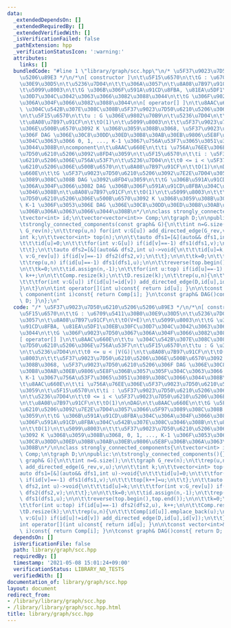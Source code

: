 ```yaml
---
data:
  _extendedDependsOn: []
  _extendedRequiredBy: []
  _extendedVerifiedWith: []
  _isVerificationFailed: false
  _pathExtension: hpp
  _verificationStatusIcon: ':warning:'
  attributes:
    links: []
  bundledCode: "#line 1 \"library/graph/scc.hpp\"\n/* \u5F37\u9023\u7D50\u6210\u5206\
    \u5206\u89E3 */\n/*\n[ constructor ]\n\t\u5F15\u6570\n\t\tG : \u6709\u5411\u30B0\
    \u30E9\u30D5\n\t\u5236\u7D04\n\t\t\u306A\u3057\n\t\u8A08\u7B97\u91CF\n\t\tO(V+E)\n\
    \t\u5099\u8003\n\t\tG \u306B\u306F\u591A\u91CD\u8FBA, \u81EA\u5DF1\u30EB\u30FC\
    \u30D7\u304C\u3042\u3063\u3066\u3082\u3088\u3044\n\t\tG \u306F\u9023\u7D50\u3067\
    \u306A\u304F\u3066\u3082\u3088\u3044\n\n[ operator[] ]\n\t\u8AAC\u660E\n\t\tu\
    \ \u304C\u542B\u307E\u308C\u308B\u5F37\u9023\u7D50\u6210\u5206\u306E\u756A\u53F7\
    \n\t\u5F15\u6570\n\t\tu : G \u306E\u9802\u70B9\n\t\u5236\u7D04\n\t\t0 <= u < |V(G)|\n\
    \t\u8A08\u7B97\u91CF\n\t\tO(1)\n\t\u5099\u8003\n\t\t\u5F37\u9023\u7D50\u6210\u5206\
    \u306E\u500B\u6570\u3092 K \u3068\u3059\u308B\u3068, \u5F37\u9023\u7D50\u6210\u5206\
    \u306F DAG \u306E\u30C8\u30DD\u30ED\u30B8\u30AB\u30EB\u9806\u5E8F\u306B\u3057\u305F\
    \u304C\u3063\u3066 0, 1, ..., K-1 \u3067\u756A\u53F7\u3065\u3051\u3089\u308C\u3066\
    \u3044\u308B\n\ncomponent\n\t\u8AAC\u660E\n\t\ti \u756A\u76EE\u306E\u5F37\u9023\
    \u7D50\u6210\u5206\u3092\u8FD4\u3059\n\t\u5F15\u6570\n\t\ti : \u5F37\u9023\u7D50\
    \u6210\u5206\u306E\u756A\u53F7\n\t\u5236\u7D04\n\t\t0 <= i < \u5F37\u9023\u7D50\
    \u6210\u5206\u306E\u500B\u6570\n\t\u8A08\u7B97\u91CF\n\t\tO(1)\n\nDAG\n\t\u8AAC\
    \u660E\n\t\tG \u5F37\u9023\u7D50\u6210\u5206\u3092\u7E2E\u7D04\u3057\u3066\u5F97\
    \u3089\u308C\u308B DAG \u3092\u8FD4\u3059\n\t\tG \u306B\u591A\u91CD\u8FBA\u304C\
    \u306A\u304F\u3066\u3082 DAG \u306B\u306F\u591A\u91CD\u8FBA\u304C\u542B\u307E\u308C\
    \u3046\u308B\n\t\u8A08\u7B97\u91CF\n\t\tO(1)\n\t\u5099\u8003\n\t\t\u5F37\u9023\
    \u7D50\u6210\u5206\u306E\u500B\u6570\u3092 K \u3068\u3059\u308B\u3068, 0, 1, ...,\
    \ K-1 \u306F\u3053\u306E DAG \u306E\u30C8\u30DD\u30ED\u30B8\u30AB\u30EB\u9806\u5E8F\
    \u306B\u306A\u3063\u3066\u3044\u308B\n*/\n\nclass strongly_connected_components{\n\
    \tvector<int> id;\n\tvector<vector<int>> Comp;\n\tgraph D;\n\npublic:\n\tstrongly_connected_components(){}\n\
    \tstrongly_connected_components(const graph& G){\n\t\tint n=G.size();\n\t\tgraph\
    \ G_rev(n);\n\t\trep(u,n) for(int v:G[u]) add_directed_edge(G_rev,v,u);\n\n\t\t\
    int k;\n\t\tvector<int> top(n);\n\n\t\tauto dfs1=[&](auto&& dfs1,int u)->void{\n\
    \t\t\tid[u]=0;\n\t\t\tfor(int v:G[u]) if(id[v]==-1) dfs1(dfs1,v);\n\t\t\ttop[k++]=u;\n\
    \t\t};\n\t\tauto dfs2=[&](auto&& dfs2,int u)->void{\n\t\t\tid[u]=k;\n\t\t\tfor(int\
    \ v:G_rev[u]) if(id[v]==-1) dfs2(dfs2,v);\n\t\t};\n\n\t\tk=0;\n\t\tid.assign(n,-1);\n\
    \t\trep(u,n) if(id[u]==-1) dfs1(dfs1,u);\n\n\t\treverse(top.begin(),top.end());\n\
    \n\t\tk=0;\n\t\tid.assign(n,-1);\n\t\tfor(int u:top) if(id[u]==-1) dfs2(dfs2,u),\
    \ k++;\n\n\t\tComp.resize(k);\n\t\tD.resize(k);\n\t\trep(u,n){\n\t\t\tComp[id[u]].emplace_back(u);\n\
    \t\t\tfor(int v:G[u]) if(id[u]!=id[v]) add_directed_edge(D,id[u],id[v]);\n\t\t\
    }\n\t}\n\n\tint operator[](int u)const{ return id[u]; }\n\n\tconst vector<int>&\
    \ component(int i)const{ return Comp[i]; }\n\tconst graph& DAG()const{ return\
    \ D; }\n};\n"
  code: "/* \u5F37\u9023\u7D50\u6210\u5206\u5206\u89E3 */\n/*\n[ constructor ]\n\t\
    \u5F15\u6570\n\t\tG : \u6709\u5411\u30B0\u30E9\u30D5\n\t\u5236\u7D04\n\t\t\u306A\
    \u3057\n\t\u8A08\u7B97\u91CF\n\t\tO(V+E)\n\t\u5099\u8003\n\t\tG \u306B\u306F\u591A\
    \u91CD\u8FBA, \u81EA\u5DF1\u30EB\u30FC\u30D7\u304C\u3042\u3063\u3066\u3082\u3088\
    \u3044\n\t\tG \u306F\u9023\u7D50\u3067\u306A\u304F\u3066\u3082\u3088\u3044\n\n\
    [ operator[] ]\n\t\u8AAC\u660E\n\t\tu \u304C\u542B\u307E\u308C\u308B\u5F37\u9023\
    \u7D50\u6210\u5206\u306E\u756A\u53F7\n\t\u5F15\u6570\n\t\tu : G \u306E\u9802\u70B9\
    \n\t\u5236\u7D04\n\t\t0 <= u < |V(G)|\n\t\u8A08\u7B97\u91CF\n\t\tO(1)\n\t\u5099\
    \u8003\n\t\t\u5F37\u9023\u7D50\u6210\u5206\u306E\u500B\u6570\u3092 K \u3068\u3059\
    \u308B\u3068, \u5F37\u9023\u7D50\u6210\u5206\u306F DAG \u306E\u30C8\u30DD\u30ED\
    \u30B8\u30AB\u30EB\u9806\u5E8F\u306B\u3057\u305F\u304C\u3063\u3066 0, 1, ...,\
    \ K-1 \u3067\u756A\u53F7\u3065\u3051\u3089\u308C\u3066\u3044\u308B\n\ncomponent\n\
    \t\u8AAC\u660E\n\t\ti \u756A\u76EE\u306E\u5F37\u9023\u7D50\u6210\u5206\u3092\u8FD4\
    \u3059\n\t\u5F15\u6570\n\t\ti : \u5F37\u9023\u7D50\u6210\u5206\u306E\u756A\u53F7\
    \n\t\u5236\u7D04\n\t\t0 <= i < \u5F37\u9023\u7D50\u6210\u5206\u306E\u500B\u6570\
    \n\t\u8A08\u7B97\u91CF\n\t\tO(1)\n\nDAG\n\t\u8AAC\u660E\n\t\tG \u5F37\u9023\u7D50\
    \u6210\u5206\u3092\u7E2E\u7D04\u3057\u3066\u5F97\u3089\u308C\u308B DAG \u3092\u8FD4\
    \u3059\n\t\tG \u306B\u591A\u91CD\u8FBA\u304C\u306A\u304F\u3066\u3082 DAG \u306B\
    \u306F\u591A\u91CD\u8FBA\u304C\u542B\u307E\u308C\u3046\u308B\n\t\u8A08\u7B97\u91CF\
    \n\t\tO(1)\n\t\u5099\u8003\n\t\t\u5F37\u9023\u7D50\u6210\u5206\u306E\u500B\u6570\
    \u3092 K \u3068\u3059\u308B\u3068, 0, 1, ..., K-1 \u306F\u3053\u306E DAG \u306E\
    \u30C8\u30DD\u30ED\u30B8\u30AB\u30EB\u9806\u5E8F\u306B\u306A\u3063\u3066\u3044\
    \u308B\n*/\n\nclass strongly_connected_components{\n\tvector<int> id;\n\tvector<vector<int>>\
    \ Comp;\n\tgraph D;\n\npublic:\n\tstrongly_connected_components(){}\n\tstrongly_connected_components(const\
    \ graph& G){\n\t\tint n=G.size();\n\t\tgraph G_rev(n);\n\t\trep(u,n) for(int v:G[u])\
    \ add_directed_edge(G_rev,v,u);\n\n\t\tint k;\n\t\tvector<int> top(n);\n\n\t\t\
    auto dfs1=[&](auto&& dfs1,int u)->void{\n\t\t\tid[u]=0;\n\t\t\tfor(int v:G[u])\
    \ if(id[v]==-1) dfs1(dfs1,v);\n\t\t\ttop[k++]=u;\n\t\t};\n\t\tauto dfs2=[&](auto&&\
    \ dfs2,int u)->void{\n\t\t\tid[u]=k;\n\t\t\tfor(int v:G_rev[u]) if(id[v]==-1)\
    \ dfs2(dfs2,v);\n\t\t};\n\n\t\tk=0;\n\t\tid.assign(n,-1);\n\t\trep(u,n) if(id[u]==-1)\
    \ dfs1(dfs1,u);\n\n\t\treverse(top.begin(),top.end());\n\n\t\tk=0;\n\t\tid.assign(n,-1);\n\
    \t\tfor(int u:top) if(id[u]==-1) dfs2(dfs2,u), k++;\n\n\t\tComp.resize(k);\n\t\
    \tD.resize(k);\n\t\trep(u,n){\n\t\t\tComp[id[u]].emplace_back(u);\n\t\t\tfor(int\
    \ v:G[u]) if(id[u]!=id[v]) add_directed_edge(D,id[u],id[v]);\n\t\t}\n\t}\n\n\t\
    int operator[](int u)const{ return id[u]; }\n\n\tconst vector<int>& component(int\
    \ i)const{ return Comp[i]; }\n\tconst graph& DAG()const{ return D; }\n};\n"
  dependsOn: []
  isVerificationFile: false
  path: library/graph/scc.hpp
  requiredBy: []
  timestamp: '2021-05-08 15:01:24+09:00'
  verificationStatus: LIBRARY_NO_TESTS
  verifiedWith: []
documentation_of: library/graph/scc.hpp
layout: document
redirect_from:
- /library/library/graph/scc.hpp
- /library/library/graph/scc.hpp.html
title: library/graph/scc.hpp
---
```

